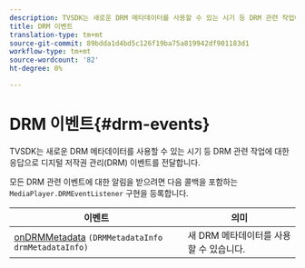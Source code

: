 ```yaml
---
description: TVSDK는 새로운 DRM 메타데이터를 사용할 수 있는 시기 등 DRM 관련 작업에 대한 응답으로 디지털 저작권 관리(DRM) 이벤트를 전달합니다.
title: DRM 이벤트
translation-type: tm+mt
source-git-commit: 89bdda1d4bd5c126f19ba75a819942df901183d1
workflow-type: tm+mt
source-wordcount: '82'
ht-degree: 0%

---
```



# DRM 이벤트{#drm-events}

TVSDK는 새로운 DRM 메타데이터를 사용할 수 있는 시기 등 DRM 관련 작업에 대한 응답으로 디지털 저작권 관리(DRM) 이벤트를 전달합니다.

모든 DRM 관련 이벤트에 대한 알림을 받으려면 다음 콜백을 포함하는 `MediaPlayer.DRMEventListener` 구현을 등록합니다.

| 이벤트 | 의미 |
|---|---|
| [onDRMMetadata](https://help.adobe.com/en_US/primetime/api/psdk/javadoc_1.4/com/adobe/mediacore/MediaPlayer.DRMEventListener.html#onDRMMetadata(DRMMetadataInfo)) `(DRMMetadataInfo drmMetadataInfo)` | 새 DRM 메타데이터를 사용할 수 있습니다. |

